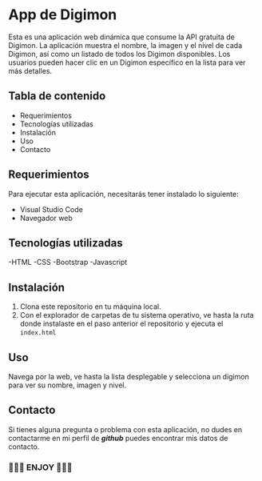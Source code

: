 # App de Digimon

Esta es una aplicación web dinámica que consume la API gratuita de Digimon. La aplicación muestra el nombre, la imagen y el nivel de cada Digimon, así como un listado de todos los Digimon disponibles. Los usuarios pueden hacer clic en un Digimon específico en la lista para ver más detalles.

## Tabla de contenido

- Requerimientos
- Tecnologías utilizadas
- Instalación
- Uso
- Contacto

## Requerimientos

Para ejecutar esta aplicación, necesitarás tener instalado lo siguiente:

- Visual Studio Code
- Navegador web

## Tecnologías utilizadas
-HTML
-CSS
-Bootstrap
-Javascript

## Instalación

1. Clona este repositorio en tu máquina local.
2. Con el explorador de carpetas de tu sistema operativo, ve hasta la ruta donde instalaste en el paso anterior el repositorio y ejecuta el `index.html`

## Uso

Navega por la web, ve hasta la lista desplegable y selecciona un digimon para ver su nombre, imagen y nivel.


## Contacto

Si tienes alguna pregunta o problema con esta aplicación, no dudes en contactarme en mi perfil de ***github*** puedes encontrar mis datos de contacto.


###  🚀🚀🚀 ENJOY 🚀🚀🚀
